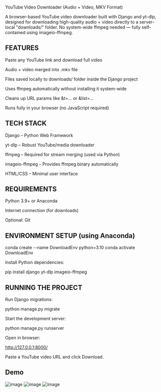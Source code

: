 YouTube Video Downloader (Audio + Video, MKV Format)

A browser-based YouTube video downloader built with Django and yt-dlp, designed for downloading high-quality audio + video directly to a server-local "downloads/" folder.
No system-wide ffmpeg needed — fully self-contained using imageio-ffmpeg.

## FEATURES

Paste any YouTube link and download full video

Audio + video merged into .mkv file

Files saved locally to downloads/ folder inside the Django project

Uses ffmpeg automatically without installing it system-wide

Cleans up URL params like &t=... or &list=...

Runs fully in your browser (no JavaScript required)

## TECH STACK

Django – Python Web Framework

yt-dlp – Robust YouTube/media downloader

ffmpeg – Required for stream merging (used via Python)

imageio-ffmpeg – Provides ffmpeg binary automatically

HTML/CSS – Minimal user interface

## REQUIREMENTS

Python 3.9+ or Anaconda

Internet connection (for downloads)

Optional: Git

## ENVIRONMENT SETUP (using Anaconda)

conda create --name DownloadEnv python=3.10
conda activate DownloadEnv

Install Python dependencies:

pip install django yt-dlp imageio-ffmpeg

## RUNNING THE PROJECT

Run Django migrations:

python manage.py migrate

Start the development server:

python manage.py runserver

Open in browser:

http://127.0.0.1:8000/

Paste a YouTube video URL and click Download.


## Demo
![image](https://github.com/user-attachments/assets/6e6cfd34-6f53-40b6-a5d6-875397ca7195)
![image](https://github.com/user-attachments/assets/c307e157-0556-49d1-94d3-a2ecd730f98f)
![image](https://github.com/user-attachments/assets/17af10e2-9e89-42c3-85f2-354a68476262)

